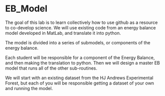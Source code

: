 # EB_Model

The goal of this lab is to learn collectively how to use github as a resource to co-develop science. We will use existing code from an energy balance model developed in MatLab, and translate it into python.

The model is divided into a series of submodels, or components of the energy balance.

Each student will be responsible for a component of the Energy Balance, and then making the translation to python. Then we will design a master EB model that runs all of the other sub-routines.

We will start with an existing dataset from the HJ Andrews Experimental Forest, but each of you will be responsible getting a dataset of your own and running the model. 
